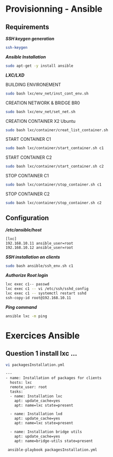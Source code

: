 # Provisionning - Ansible

## Requirements

***SSH keygen generation***
```Bash
ssh-keygen
```

***Ansible Installation***

```Bash
sudo apt-get -y install ansible
```

***LXC/LXD***

BUILDING ENVIRONEMENT
```Bash
sudo bash lxc/env_net/inst_cont_env.sh
```

CREATION NETWORK & BRIDGE BR0
```Bash
sudo bash lxc/env_net/set_net.sh
```

CREATION CONTAINER X2 Ubuntu
```Bash
sudo bash lxc/container/creat_list_container.sh
```

START CONTAINER C1
```Bash
sudo bash lxc/container/start_container.sh c1
```

START CONTAINER C2
```Bash
sudo bash lxc/container/start_container.sh c2
```

STOP CONTAINER C1
```Bash
sudo bash lxc/container/stop_container.sh c1
```

STOP CONTAINER C2
```Bash
sudo bash lxc/container/stop_container.sh c2
```

## Configuration

***/etc/ansible/host***
```Bash
[lxc]
192.168.10.11 ansible_user=root
192.168.10.12 ansible_user=root
```

***SSH installation on clients***
```Bash
sudo bash ansible/ssh_env.sh c1
```

***Authorize Root login***
```Bash
lxc exec c1-- passwd
lxc exec c1 -- vi /etc/ssh/sshd_config
lxc exec c1 -- systemctl restart sshd
ssh-copy-id root@192.168.10.11
```

***Ping command***
```Bash
ansible lxc -m ping
```

# Exercices Ansible

## Question 1 install lxc ...

```Bash
vi packagesInstallation.yml
```

```Bash
---
- name: Installation of packages for clients
  hosts: lxc
  remote_user: root
  tasks:
  - name: Installation lxc
    apt: update_cache=yes
    apt: name=lxc state=present

  - name: Installation lxd
    apt: update_cache=yes
    apt: name=lxc state=present

  - name: Installation bridge utils
    apt: update_cache=yes
    apt: name=bridge-utils state=present
```

```Bash
 ansible-playbook packagesInstallation.yml
```